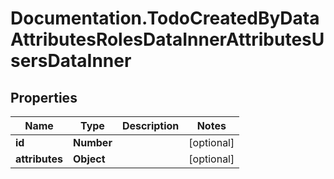 # Documentation.TodoCreatedByDataAttributesRolesDataInnerAttributesUsersDataInner

## Properties

Name | Type | Description | Notes
------------ | ------------- | ------------- | -------------
**id** | **Number** |  | [optional] 
**attributes** | **Object** |  | [optional] 


